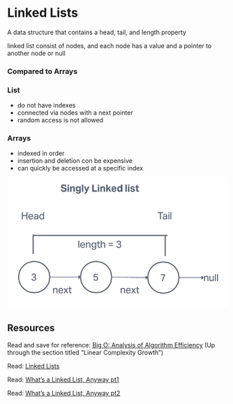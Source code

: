 # Linked Lists

A data structure that contains a head, tail, and length property

linked list consist of nodes, and each node has a value and a pointer to another node or null

### Compared to Arrays

### List

- do not have indexes
- connected via nodes with a next pointer
- random access is not allowed

### Arrays

- indexed in order
- insertion and deletion con be expensive
- can quickly be accessed at a specific index

![Linked Lists](./%20linked-lists.png)

## Resources

Read and save for reference: [Big O: Analysis of Algorithm Efficiency](https://codefellows.github.io/common_curriculum/data_structures_and_algorithms/Code_401/class-05/resources/big_oh.html) (Up through the section titled “Linear Complexity Growth”)

Read: [Linked Lists](https://codefellows.github.io/common_curriculum/data_structures_and_algorithms/Code_401/class-05/resources/singly_linked_list.html)

Read: [What’s a Linked List, Anyway pt1](https://medium.com/basecs/whats-a-linked-list-anyway-part-1-d8b7e6508b9d)

Read: [What’s a Linked List, Anyway pt2](https://medium.com/basecs/whats-a-linked-list-anyway-part-2-131d96f71996)
